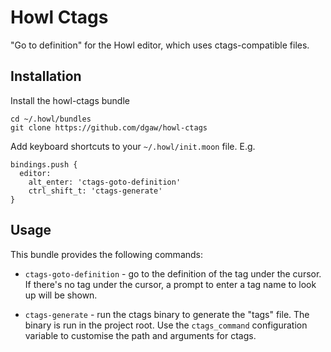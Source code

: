 # Howl Ctags

"Go to definition" for the Howl editor, which uses ctags-compatible files.

## Installation

Install the howl-ctags bundle

    cd ~/.howl/bundles
    git clone https://github.com/dgaw/howl-ctags

Add keyboard shortcuts to your `~/.howl/init.moon` file. E.g.

    bindings.push {
      editor:
        alt_enter: 'ctags-goto-definition'
        ctrl_shift_t: 'ctags-generate'
    }

## Usage

This bundle provides the following commands:

* `ctags-goto-definition` - go to the definition of the tag under the cursor. If there's no tag under the cursor, a prompt to enter a tag name to look up will be shown.

* `ctags-generate` - run the ctags binary to generate the "tags" file. The binary is run in the project root. Use the `ctags_command` configuration variable to customise the path and arguments for ctags.


